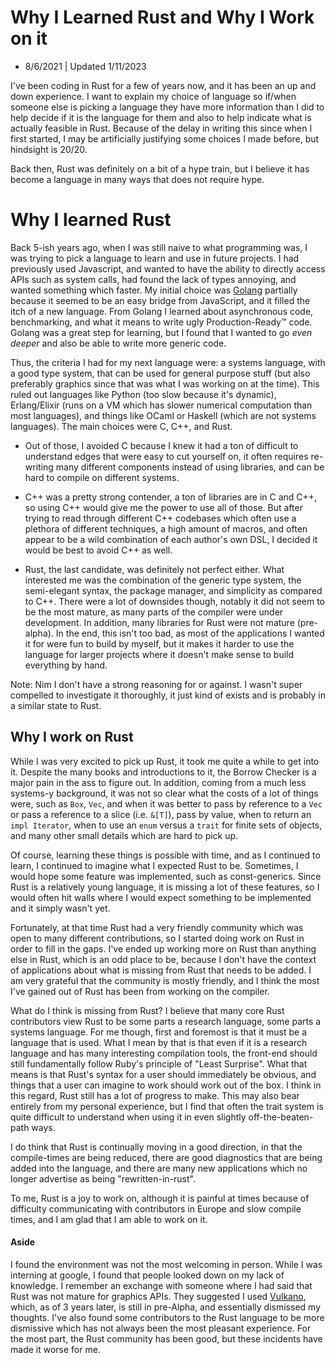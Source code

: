 # Why I Learned Rust and Why I Work on it

- 8/6/2021 | Updated 1/11/2023

I've been coding in Rust for a few of years now, and it has been an up and down experience.
I want to explain my choice of language so if/when someone else is picking a language they have
more information than I did to help decide if it is the language for them and also to help
indicate what is actually feasible in Rust.
Because of the delay in writing this since when I first started, I may be artificially justifying
some choices I made before, but hindsight is 20/20.

Back then, Rust was definitely on a bit of a hype train, but I believe it has become a language
in many ways that does not require hype.

# Why I learned Rust

Back 5-ish years ago, when I was still naive to what programming was, I was trying to
pick a language to learn and use in future projects. I had previously used Javascript,
and wanted to have the ability to directly access APIs such as system calls, had found the lack of types annoying, and
wanted something which faster. My initial choice was [Golang](https://golang.org/)
partially because it seemed to be an easy bridge from JavaScript, and it filled the itch of a
new language. From Golang I learned about asynchronous code, benchmarking, and what it means to
write ugly Production-Ready™️  code. Golang was a great step for learning, but I found that I
wanted to go _even deeper_ and also be able to write more generic code.

Thus, the criteria I had for my next language were: a systems language, with a good type
system, that can be used for general purpose stuff (but also preferably graphics since that was
what I was working on at the time). This ruled out languages like Python (too slow because it's
dynamic), Erlang/Elixir (runs on a VM which has slower numerical computation than most
languages), and things like OCaml or Haskell (which are not systems languages). The main choices
were C, C++, and Rust.

- Out of those, I avoided C because I knew it had a ton of difficult to understand edges that were
  easy to cut yourself on, it often requires re-writing many different components instead of
  using libraries, and can be hard to compile on different systems.

- C++ was a pretty strong contender, a ton of libraries are in C and C++, so using C++ would
  give me the power to use all of those. But after trying to read through different
  C++ codebases which often use a plethora of different techniques, a high amount of macros, and
  often appear to be a wild combination of each author's own DSL, I decided it would be best to avoid C++ as well.

- Rust, the last candidate, was definitely not perfect either. What interested me was the
  combination of the generic type system, the semi-elegant syntax, the package manager, and
  simplicity as compared to C++. There were a lot of downsides though, notably it did not seem
  to be the most mature, as many parts of the compiler were under development. In addition, many
  libraries for Rust were not mature (pre-alpha). In the end, this isn't too bad, as most of the
  applications I wanted it for were fun to build by myself, but it makes it harder to use the
  language for larger projects where it doesn't make sense to build everything by hand.

Note: Nim I don't have a strong reasoning for or against. I wasn't super compelled to
investigate it thoroughly, it just kind of exists and is probably in a similar state to Rust.

## Why I work on Rust

While I was very excited to pick up Rust, it took me quite a while to get into it. Despite the
many books and introductions to it, the Borrow Checker is a major pain in the ass to figure out.
In addition, coming from a much less systems-y background, it was not so clear what the costs of
a lot of things were, such as `Box`, `Vec`, and when it was better to pass by reference to a
`Vec` or pass a reference to a slice (i.e. `&[T]`), pass by value, when to return an `impl
Iterator`, when to use an `enum` versus a `trait` for finite sets of objects, and many other
small details which are hard to pick up.

Of course, learning these things is possible with time, and as I continued to learn, I
continued to imagine what I expected Rust to be. Sometimes, I would hope some feature was
implemented, such as const-generics. Since Rust is a relatively young language, it is missing a
lot of these features, so I would often hit walls where I would expect something to be
implemented and it simply wasn't yet.

Fortunately, at that time Rust had a very friendly community which was open to many different
contributions, so I started doing work on Rust in
order to fill in the gaps. I've ended up working more on Rust than anything else in Rust, which
is an odd place to be, because I don't have the context of applications about what is missing
from Rust that needs to be added. I am very grateful that the community is mostly friendly,
and I think the most I've gained out of Rust has been from working on the compiler.

What do I think is missing from Rust? I believe that many core Rust contributors view Rust to be
some parts a research language, some parts a systems language. For me though, first and foremost
is that it must be a language that is used. What I mean by that is that even if it is a research
language and has many interesting compilation tools, the front-end should still fundamentally
follow Ruby's principle of "Least Surprise". What that means is that Rust's syntax for a user
should immediately be obvious, and things that a user can imagine to work should work out of the
box. I think in this regard, Rust still has a lot of progress to make. This may also bear
entirely from my personal experience, but I find that often the trait system is quite difficult
to understand when using it in even slightly off-the-beaten-path ways.

I do think that Rust is continually moving in a good direction, in that the compile-times are
being reduced, there are good diagnostics that are being added into the language, and there are
many new applications which no longer advertise as being "rewritten-in-rust".

To me, Rust is a joy to work on, although it is painful at times because of difficulty
communicating with contributors in Europe and slow compile times, and I am glad that I am able
to work on it.

#### Aside

I found the environment was not the most welcoming in person. While I was interning at google, I
found that people looked down on my lack of knowledge. I remember an exchange with someone where
I had said that Rust was not mature for graphics APIs. They suggested I used
[Vulkano](https://github.com/vulkano-rs/vulkano), which, as of 3 years later, is still in
pre-Alpha, and essentially dismissed my thoughts. I've also found some contributors to the Rust
language to be more dismissive which has not always been the most pleasant experience. For the
most part, the Rust community has been good, but these incidents have made it worse for me.

